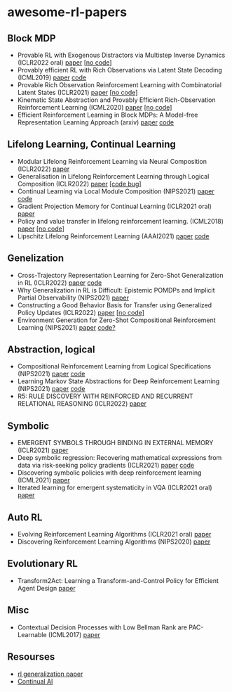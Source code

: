 # awesome-rl-papers
## Block MDP
+ Provable RL with Exogenous Distractors via Multistep Inverse Dynamics (ICLR2022 oral) [paper](https://arxiv.org/abs/2110.08847) [[no code]]()
+ Provably efficient RL with Rich Observations via Latent State Decoding (ICML2019) [paper](https://arxiv.org/abs/1901.09018) [code](https://github.com/Microsoft/StateDecoding)
+ Provable Rich Observation Reinforcement Learning with Combinatorial Latent States (ICLR2021) [paper](https://openreview.net/forum?id=hx1IXFHAw7R) [[no code]]()
+ Kinematic State Abstraction and Provably Efficient Rich-Observation Reinforcement Learning (ICML2020) [paper](https://arxiv.org/abs/1911.05815) [[no code]]()
+ Efficient Reinforcement Learning in Block MDPs: A Model-free Representation Learning Approach (arxiv) [paper](https://arxiv.org/abs/2202.00063) [code](https://github.com/yudasong/briee)
## Lifelong Learning, Continual Learning
+ Modular Lifelong Reinforcement Learning via Neural Composition (ICLR2022) [paper](https://openreview.net/forum?id=5XmLzdslFNN)
+ Generalisation in Lifelong Reinforcement Learning through Logical Composition (ICLR2022) [paper](https://openreview.net/forum?id=ZOcX-eybqoL) [[code bug]]()
+ Continual Learning via Local Module Composition (NIPS2021) [paper](https://arxiv.org/abs/2111.07736) [code](https://github.com/oleksost/lmc)
+ Gradient Projection Memory for Continual Learning (ICLR2021 oral) [paper](https://openreview.net/forum?id=3AOj0RCNC2)
+ Policy and value transfer in lifelong reinforcement learning. (ICML2018) [paper](https://proceedings.mlr.press/v80/abel18b.html) [[no code]]()
+ Lipschitz Lifelong Reinforcement Learning (AAAI2021) [paper](https://arxiv.org/abs/2001.05411) [code](https://github.com/SuReLI/llrl)
## Genelization
+ Cross-Trajectory Representation Learning for Zero-Shot Generalization in RL (ICLR2022) [paper](https://arxiv.org/abs/2106.02193) [code](https://github.com/bmazoure/ctrl_public)
+ Why Generalization in RL is Difficult: Epistemic POMDPs and Implicit Partial Observability (NIPS2021) [paper](https://arxiv.org/abs/2107.06277)
+ Constructing a Good Behavior Basis for Transfer using Generalized Policy Updates (ICLR2022) [paper](https://arxiv.org/abs/2112.15025) [[no code]]()
+ Environment Generation for Zero-Shot Compositional Reinforcement Learning (NIPS2021) [paper](https://arxiv.org/abs/2201.08896) [code?](https://github.com/google-research/google-research)
## Abstraction, logical
+ Compositional Reinforcement Learning from Logical Specifications (NIPS2021) [paper](https://arxiv.org/abs/2106.13906) [code](https://github.com/keyshor/dirl)
+ Learning Markov State Abstractions for Deep Reinforcement Learning (NIPS2021) [paper](https://arxiv.org/abs/2106.04379) [code](https://github.com/camall3n/markov-state-abstractions)
+ R5: RULE DISCOVERY WITH REINFORCED AND RECURRENT RELATIONAL REASONING (ICLR2022) [paper](https://openreview.net/forum?id=2eXhNpHeW6E)
## Symbolic
+ EMERGENT SYMBOLS THROUGH BINDING IN EXTERNAL MEMORY (ICLR2021) [paper](https://arxiv.org/abs/2012.14601)
+ Deep symbolic regression: Recovering mathematical expressions from data via risk-seeking policy gradients (ICLR2021) [paper](https://arxiv.org/abs/1912.04871) [code](https://github.com/brendenpetersen/deep-symbolic-regression)
+ Discovering symbolic policies with deep reinforcement learning (ICML2021) [paper](http://proceedings.mlr.press/v139/landajuela21a.html)
+ Iterated learning for emergent systematicity in VQA (ICLR2021 oral) [paper](https://openreview.net/forum?id=Pd_oMxH8IlF)
## Auto RL
+ Evolving Reinforcement Learning Algorithms (ICLR2021 oral) [paper](https://arxiv.org/abs/2101.03958)
+ Discovering Reinforcement Learning Algorithms (NIPS2020) [paper](https://arxiv.org/abs/2007.08794)
## Evolutionary RL
+ Transform2Act: Learning a Transform-and-Control Policy for Efficient Agent Design [paper](https://arxiv.org/abs/2110.03659)
## Misc
+ Contextual Decision Processes with Low Bellman Rank are PAC-Learnable (ICML2017) [paper](https://arxiv.org/abs/1610.09512)
## Resourses
+ [rl generalization paper](https://github.com/kaixin96/rl-generalization-paper)
+ [Continual AI](https://github.com/ContinualAI/continual-learning-papers)
